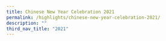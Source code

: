```yaml
---
title: Chinese New Year Celebration 2021
permalink: /highlights/chinese-new-year-celebration-2021/
description: ""
third_nav_title: "2021"
---
```

